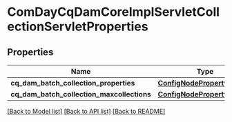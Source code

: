 # ComDayCqDamCoreImplServletCollectionServletProperties

## Properties
Name | Type | Description | Notes
------------ | ------------- | ------------- | -------------
**cq_dam_batch_collection_properties** | [**ConfigNodePropertyArray**](ConfigNodePropertyArray.md) |  | [optional] 
**cq_dam_batch_collection_maxcollections** | [**ConfigNodePropertyInteger**](ConfigNodePropertyInteger.md) |  | [optional] 

[[Back to Model list]](../README.md#documentation-for-models) [[Back to API list]](../README.md#documentation-for-api-endpoints) [[Back to README]](../README.md)


